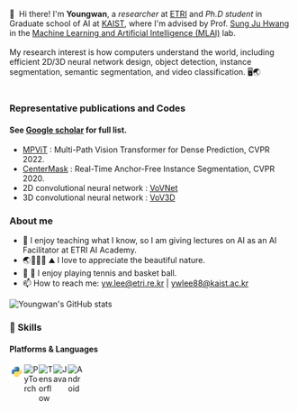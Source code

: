 <!-- 👋&nbsp; Hi there! I'm Youngwan, a researcher at ETRI and Ph.D student in graduate school of AI at KAIST.<br/><br/> -->
<!-- 👋&nbsp; Hi there! I'm Youngwan, a researcher at ETRI and Ph.D student in the [Machine Learning and Artificial Intelligence (MLAI)](https://www.mlai-kaist.com/) lab at KAIST, under the supervision of Prof. [Sung Ju Hwang](http://www.sungjuhwang.com/).<br/><br/> -->
👋&nbsp; Hi there! I'm **Youngwan**, a _researcher_ at [ETRI](https://www.etri.re.kr/eng/main/main.etri) and _Ph.D student_ in Graduate school of AI at [KAIST](https://www.kaist.ac.kr/en/), where I'm advised by Prof. [Sung Ju Hwang](http://www.sungjuhwang.com/) in the [Machine Learning and Artificial Intelligence (MLAI)](https://www.mlai-kaist.com/) lab.<br/><br/>
My research interest is how computers understand the world, including efficient 2D/3D neural network design, object detection, instance segmentation, semantic segmentation, and video classification. 🖥️🌏 <br/><br/>


### Representative publications and Codes
#### See [Google scholar](https://scholar.google.com/citations?user=EqemKYsAAAAJ&hl=en) for full list.
- [MPViT](https://github.com/youngwanLEE/MPViT) : Multi-Path Vision Transformer for Dense Prediction, CVPR 2022.
- [CenterMask](https://github.com/youngwanLEE/centermask2) : Real-Time Anchor-Free Instance Segmentation, CVPR 2020.
- 2D convolutional neural network : [VoVNet](https://github.com/youngwanLEE/vovnet-detectron2)
- 3D convolutional neural network : [VoV3D](https://github.com/youngwanLEE/VoV3D) 


### About me
- 📝 I enjoy teaching what I know, so I am giving lectures on AI as an AI Facilitator at ETRI AI Academy.<br/>
- 🌏🌱🌲🌊 ⛰️ I love to appreciate the beautiful nature.<br/>
- 🎾 🏀 I enjoy playing tennis and basket ball. <br/>
- 📫 How to reach me:  yw.lee@etri.re.kr | ywlee88@kaist.ac.kr


![Youngwan's GitHub stats](https://github-readme-stats.vercel.app/api?username=youngwanLEE&theme=tokyonight&show_icons=true&include_all_commits=true&count_private=true)

### 💪 Skills
#### Platforms & Languages
<p>
<img align="left" alt="Python" width="26px" src="https://raw.githubusercontent.com/github/explore/80688e429a7d4ef2fca1e82350fe8e3517d3494d/topics/python/python.png" />
<img align="left" alt="PyTorch" width="26px" src="https://www.vectorlogo.zone/logos/pytorch/pytorch-icon.svg" />
<img align="left" alt="Tensorflow" width="26px" src="https://www.vectorlogo.zone/logos/tensorflow/tensorflow-icon.svg" />
<img align="left" alt="Java" width="26px" src="https://www.vectorlogo.zone/logos/java/java-icon.svg" />
<img align="left" alt="Android" width="26px" src="https://www.vectorlogo.zone/logos/android/android-official.svg" />
</p>
